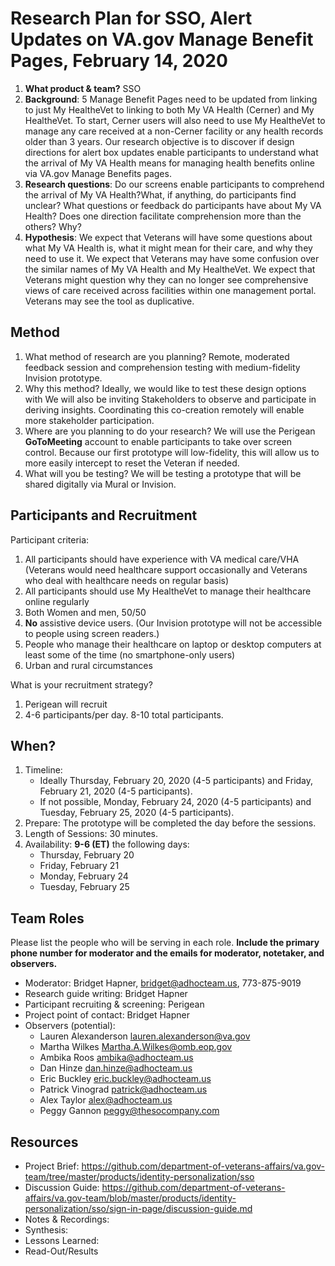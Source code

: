 # Research Plan for SSO, Alert Updates on VA.gov Manage Benefit Pages, February 14, 2020

1. **What product & team?** SSO
2. **Background**: 5 Manage Benefit Pages need to be updated from linking to just My HealtheVet to linking to both My VA Health (Cerner) and My HealtheVet. To start, Cerner users will also need to use My HealtheVet to manage any care received at a non-Cerner facility or any health records older than 3 years. Our research objective is to discover if design directions for alert box updates enable participants to understand what the arrival of My VA Health means for managing health benefits online via VA.gov Manage Benefits pages.
3. **Research questions**: Do our screens enable participants to comprehend the arrival of My VA Health?What, if anything, do participants find unclear? What questions or feedback do participants have about My VA Health? Does one direction facilitate comprehension more than the others? Why?
4. **Hypothesis**: We expect that Veterans will have some questions about what My VA Health is, what it might mean for their care, and why they need to use it. We expect that Veterans may have some confusion over the similar names of My VA Health and My HealtheVet. We expect that Veterans might question why they can no longer see comprehensive views of care received across facilities within one management portal. Veterans may see the tool as duplicative. 



## Method 

1. What method of research are you planning? Remote, moderated feedback session and comprehension testing with medium-fidelity Invision prototype.
2. Why this method? Ideally, we would like to test these design options with We will also be inviting Stakeholders to observe and participate in deriving insights. Coordinating this co-creation remotely will enable more stakeholder participation.
3. Where are you planning to do your research? We will use the Perigean **GoToMeeting** account to enable participants to take over screen control. Because our first prototype will low-fidelity, this will allow us to more easily intercept to reset the Veteran if needed.
4. What will you be testing? We will be testing a prototype that will be shared digitally via Mural or Invision.



## Participants and Recruitment

Participant criteria:

1. All participants should have experience with VA medical care/VHA (Veterans would need healthcare support occasionally and Veterans who deal with healthcare needs on regular basis)
2. All participants should use My HealtheVet to manage their healthcare online regularly 
3. Both Women and men, 50/50
4. **No** assistive device users. (Our Invision prototype will not be accessible to people using screen readers.)
5. People who manage their healthcare on laptop or desktop computers at least some of the time (no smartphone-only users)
6. Urban and rural circumstances

What is your recruitment strategy?

1. Perigean will recruit
2. 4-6 participants/per day. 8-10 total participants.



## When?

1. Timeline: 
   - Ideally Thursday, February 20, 2020 (4-5 participants) and Friday, February 21, 2020 (4-5 participants). 
   - If not possible, Monday, February 24, 2020 (4-5 participants) and Tuesday, February 25, 2020 (4-5 participants). 
2. Prepare: The prototype will be completed the day before the sessions.
3. Length of Sessions: 30 minutes.
4. Availability: **9-6 (ET)** the following days:
   - Thursday, February 20
   - Friday, February 21
   - Monday, February 24
   - Tuesday, February 25



## Team Roles

Please list the people who will be serving in each role. **Include the primary phone number for moderator and the emails for moderator, notetaker, and observers.**

- Moderator: Bridget Hapner, bridget@adhocteam.us, 773-875-9019
- Research guide writing: Bridget Hapner
- Participant recruiting & screening: Perigean
- Project point of contact: Bridget Hapner
- Observers (potential):
  - Lauren Alexanderson lauren.alexanderson@va.gov 
  - Martha Wilkes Martha.A.Wilkes@omb.eop.gov 
  - Ambika Roos ambika@adhocteam.us 
  - Dan Hinze dan.hinze@adhocteam.us 
  - Eric Buckley eric.buckley@adhocteam.us
  - Patrick Vinograd patrick@adhocteam.us 
  - Alex Taylor alex@adhocteam.us 
  - Peggy Gannon peggy@thesocompany.com



## Resources

- Project Brief: https://github.com/department-of-veterans-affairs/va.gov-team/tree/master/products/identity-personalization/sso
- Discussion Guide: https://github.com/department-of-veterans-affairs/va.gov-team/blob/master/products/identity-personalization/sso/sign-in-page/discussion-guide.md
- Notes & Recordings:
- Synthesis:
- Lessons Learned:
- Read-Out/Results
